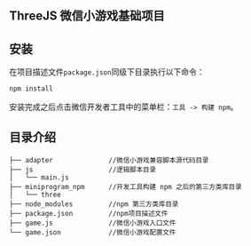 ## ThreeJS 微信小游戏基础项目

## 安装

在项目描述文件`package.json`同级下目录执行以下命令：

```bash
npm install
```

安装完成之后点击微信开发者工具中的菜单栏：`工具 -> 构建 npm`。

## 目录介绍

```
├── adapter              //微信小游戏兼容脚本源代码目录
├── js                   //逻辑脚本目录
│   └── main.js
├── miniprogram_npm      //开发工具构建 npm 之后的第三方类库目录
│   └── three
├── node_modules         //npm 第三方类库目录
├── package.json         //npm项目描述文件
├── game.js              //微信小游戏入口文件
└── game.json            //微信小游戏配置文件
```
